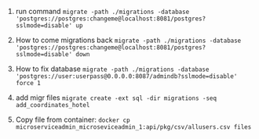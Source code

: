 1. run command
 `migrate -path ./migrations -database 'postgres://postgres:changeme@localhost:8081/postgres?sslmode=disable' up` 

2. How to come migrations back 
 `migrate -path ./migrations -database 'postgres://postgres:changeme@localhost:8081/postgres?sslmode=disable' down` 

3. How to fix database 
`migrate -path ./migrations -database 'postgres://user:userpass@0.0.0.0:8087/admindb?sslmode=disable' force 1 `

4. add migr files
`migrate create -ext sql -dir migrations -seq add_coordinates_hotel `

5. Copy file from container:
`docker cp microserviceadmin_microseviceadmin_1:api/pkg/csv/allusers.csv files`


